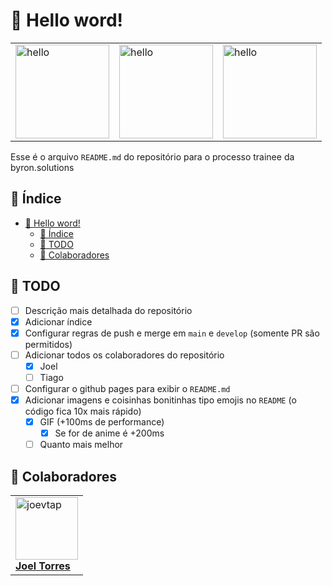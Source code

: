 
# 👋 Hello word!

<table>
  <tbody>
    <tr>
      <td>
        <img src="https://media1.tenor.com/m/A-SdD3G9q6oAAAAC/new-game-mozuku.gif" alt="hello" width="150" height="150" />  
      </td>
      <td>
        <img src="https://media1.tenor.com/m/xCv9kpxFGEYAAAAd/anya-forger.gif" alt="hello" width="150" height="150" />  
      </td>
      <td>
        <img src="https://media1.tenor.com/m/dtT7TYvgqx0AAAAd/frieren-smug-frieren.gif" alt="hello" width="150" height="150" />  
      </td>
    </tr>
  </tbody>
</table>

Esse é o arquivo `README.md` do repositório para o processo trainee da byron.solutions  

## 📜 Índice

- [👋 Hello word!](#-hello-word)
  - [📜 Índice](#-índice)
  - [📝 TODO](#-todo)
  - [🤝 Colaboradores](#-colaboradores)

## 📝 TODO

- [ ] Descrição mais detalhada do repositório
- [x] Adicionar índice
- [x] Configurar regras de push e merge em `main` e `develop` (somente PR são permitidos)
- [ ] Adicionar todos os colaboradores do repositório
  - [x] Joel
  - [ ] Tiago
- [ ] Configurar o github pages para exibir o `README.md`
- [x] Adicionar imagens e coisinhas bonitinhas tipo emojis no `README` (o código fica 10x mais rápido)
  - [x] GIF (+100ms de performance)
    - [x] Se for de anime é +200ms
  - [ ] Quanto mais melhor

## 🤝 Colaboradores 

<table>
  <tbody>
    <tr>
      <td align="left" valign="top">
        <a href="https://github.com/joevtap">
          <img src="https://github.com/joevtap.png" width="100;" alt="joevtap"/>
          <br />
          <b>Joel Torres</b>
        </a>
      </td>
      <!-- 
      Siga esse padrão, substitua <seu nick> e <seu nome> pelo equivalente

      <td align="left" valign="top">
        <a href="https://github.com/<seu nick>">
          <img src="https://github.com/<seu nick>.png" width="100;" alt="<seu nick>"/>
          <br />
          <b><seu nome></b>
        </a>
      </td> 
      -->
    </tr>
  </tbody>
</table>
